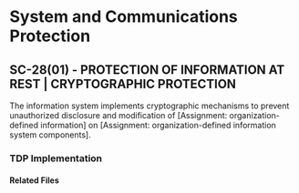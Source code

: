 # System and Communications Protection
## SC-28(01) - PROTECTION OF INFORMATION AT REST | CRYPTOGRAPHIC PROTECTION

The information system implements cryptographic mechanisms to prevent unauthorized disclosure and modification of 
[Assignment: organization-defined information] on [Assignment: organization-defined information system components].  

### TDP Implementation

	
	
#### Related Files
